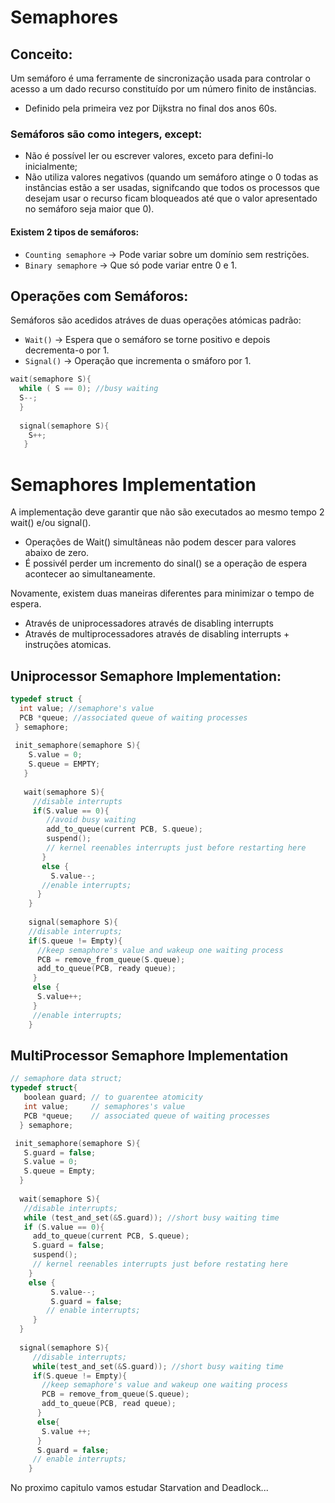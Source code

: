 # Semaphores

## Conceito:

Um semáforo é uma ferramente de sincronização usada para controlar o acesso a um dado recurso constituído por um número finito de instâncias.

- Definido pela primeira vez por Dijkstra no final dos anos 60s.

### Semáforos são como integers, except:
- Não é possível ler ou escrever valores, exceto para defini-lo inicialmente;
- Não utiliza valores negativos (quando um semáforo atinge o 0 todas as instâncias estão a ser usadas, signifcando que todos os processos que desejam usar o recurso ficam bloqueados até que o valor apresentado no semáforo seja maior que 0).

#### Existem 2 tipos de semáforos:

- `Counting semaphore` -> Pode variar sobre um domínio sem restrições.
- `Binary semaphore` -> Que só pode variar entre 0 e 1.

## Operações com Semáforos:

Semáforos são acedidos atráves de duas operações atómicas padrão:
- `Wait()` -> Espera que o semáforo se torne positivo e depois decrementa-o por 1.
- `Signal()` -> Operação que incrementa o smáforo por 1.

```c
wait(semaphore S){
  while ( S == 0); //busy waiting
  S--;
  }
  
  signal(semaphore S){
    S++;
   }
```

# Semaphores Implementation

A implementação deve garantir que não são executados ao mesmo tempo 2 wait() e/ou signal().
  - Operações de Wait() simultâneas não podem descer para valores abaixo de zero.
  - É possivél perder um incremento do sinal() se a operação de espera acontecer ao simultaneamente.

Novamente, existem duas maneiras diferentes para minimizar o tempo de espera.
- Através de uniprocessadores através de disabling interrupts 
- Através de multiprocessadores através de disabling interrupts + instruções atomicas.

## Uniprocessor Semaphore Implementation:

```c
typedef struct {
  int value; //semaphore's value
  PCB *queue; //associated queue of waiting processes
 } semaphore;
 
 init_semaphore(semaphore S){
    S.value = 0;
    S.queue = EMPTY;
   }
   
   wait(semaphore S){
     //disable interrupts
     if(S.value == 0){
        //avoid busy waiting
        add_to_queue(current PCB, S.queue);
        suspend();
        // kernel reenables interrupts just before restarting here
       } 
       else {
         S.value--;
       //enable interrupts;
      }
    }
    
    signal(semaphore S){
    //disable interrupts;
    if(S.queue != Empty){
      //keep semaphore's value and wakeup one waiting process
      PCB = remove_from_queue(S.queue);
      add_to_queue(PCB, ready queue);
     }
     else {
      S.value++;
     }
     //enable interrupts;
    }
```
    
## MultiProcessor Semaphore Implementation

 ```c
 // semaphore data struct;
 typedef struct{
    boolean guard; // to guarentee atomicity
    int value;     // semaphores's value
    PCB *queue;    // associated queue of waiting processes
   } semaphore;

  init_semaphore(semaphore S){
    S.guard = false;
    S.value = 0;
    S.queue = Empty;
   }
   
   wait(semaphore S){
    //disable interrupts;
    while (test_and_set(&S.guard)); //short busy waiting time
    if (S.value == 0){
      add_to_queue(current PCB, S.queue);
      S.guard = false;
      suspend();
      // kernel reenables interrupts just before restating here
     } 
     else {
          S.value--;
          S.guard = false;
         // enable interrupts;
      }
   }
   
   signal(semaphore S){
      //disable interrupts;
      while(test_and_set(&S.guard)); //short busy waiting time
      if(S.queue != Empty){
        //keep semaphore's value and wakeup one waiting process
        PCB = remove_from_queue(S.queue);
        add_to_queue(PCB, read queue);
       }
       else{
        S.value ++;
       }
       S.guard = false;
      // enable interrupts;
     }
 ```
 
 No proximo capitulo vamos estudar Starvation and Deadlock...
